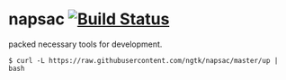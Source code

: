 # napsac [![Build Status](https://travis-ci.org/ngtk/napsac.svg?branch=master)](https://travis-ci.org/ngtk/napsac)
packed necessary tools for development.

```
$ curl -L https://raw.githubusercontent.com/ngtk/napsac/master/up | bash
```
